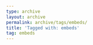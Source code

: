 ```yaml
---
type: archive
layout: archive
permalink: archive/tags/embeds/
title: 'Tagged with: embeds'
tag: embeds
---
```


